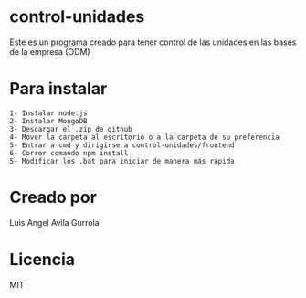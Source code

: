 # control-unidades
Este es un programa creado para tener control de las unidades en las bases de la empresa (ODM)


# Para instalar
```
1- Instalar node.js
2- Instalar MongoDB
3- Descargar el .zip de github
4- Mover la carpeta al escritorio o a la carpeta de su preferencia
5- Entrar a cmd y dirigirse a control-unidades/frontend
6- Correr comando npm install
5- Modificar los .bat para iniciar de manera más rápida
```


# Creado por 
Luis Angel Avila Gurrola

# Licencia
MIT
